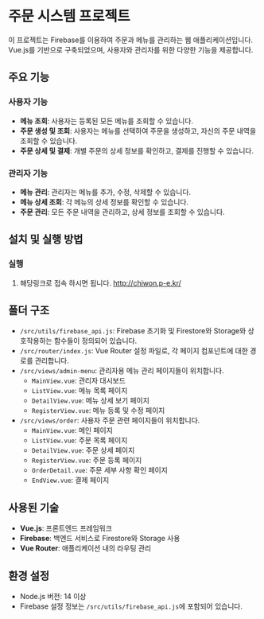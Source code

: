 
# 주문 시스템 프로젝트

이 프로젝트는 Firebase를 이용하여 주문과 메뉴를 관리하는 웹 애플리케이션입니다. Vue.js를 기반으로 구축되었으며, 사용자와 관리자를 위한 다양한 기능을 제공합니다.

## 주요 기능

### 사용자 기능
- **메뉴 조회**: 사용자는 등록된 모든 메뉴를 조회할 수 있습니다.
- **주문 생성 및 조회**: 사용자는 메뉴를 선택하여 주문을 생성하고, 자신의 주문 내역을 조회할 수 있습니다.
- **주문 상세 및 결제**: 개별 주문의 상세 정보를 확인하고, 결제를 진행할 수 있습니다.

### 관리자 기능
- **메뉴 관리**: 관리자는 메뉴를 추가, 수정, 삭제할 수 있습니다.
- **메뉴 상세 조회**: 각 메뉴의 상세 정보를 확인할 수 있습니다.
- **주문 관리**: 모든 주문 내역을 관리하고, 상세 정보를 조회할 수 있습니다.

## 설치 및 실행 방법

### 실행

1. 해당링크로 접속 하시면 됩니다.
http://chiwon.p-e.kr/

## 폴더 구조

- `/src/utils/firebase_api.js`: Firebase 초기화 및 Firestore와 Storage와 상호작용하는 함수들이 정의되어 있습니다.
- `/src/router/index.js`: Vue Router 설정 파일로, 각 페이지 컴포넌트에 대한 경로를 관리합니다.
- `/src/views/admin-menu`: 관리자용 메뉴 관리 페이지들이 위치합니다. 
  - `MainView.vue`: 관리자 대시보드
  - `ListView.vue`: 메뉴 목록 페이지
  - `DetailView.vue`: 메뉴 상세 보기 페이지
  - `RegisterView.vue`: 메뉴 등록 및 수정 페이지
- `/src/views/order`: 사용자 주문 관련 페이지들이 위치합니다.
  - `MainView.vue`: 메인 페이지
  - `ListView.vue`: 주문 목록 페이지
  - `DetailView.vue`: 주문 상세 페이지
  - `RegisterView.vue`: 주문 등록 페이지
  - `OrderDetail.vue`: 주문 세부 사항 확인 페이지
  - `EndView.vue`: 결제 페이지

## 사용된 기술

- **Vue.js**: 프론트엔드 프레임워크
- **Firebase**: 백엔드 서비스로 Firestore와 Storage 사용
- **Vue Router**: 애플리케이션 내의 라우팅 관리

## 환경 설정

- Node.js 버전: 14 이상
- Firebase 설정 정보는 `/src/utils/firebase_api.js`에 포함되어 있습니다.
